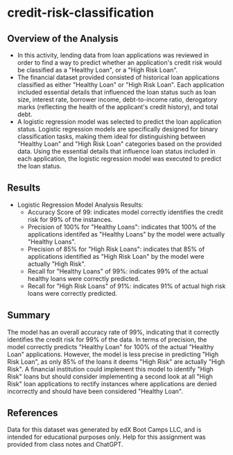 # credit-risk-classification
## Overview of the Analysis

* In this activity, lending data from loan applications was reviewed in order to find a way to predict whether an application's credit risk would be classified as a "Healthy Loan", or a "High Risk Loan".
* The financial dataset provided consisted of historical loan applications classified as either "Healthy Loan" or "High Risk Loan". Each application included essential details that influenced the loan status such as loan size, interest rate, borrower income, debt-to-income ratio, derogatory marks (reflecting the health of the applicant's credit history), and total debt.
* A logistic regression model was selected to predict the loan application status. Logistic regression models are specifically designed for binary classification tasks, making them ideal for distinguishing between "Healthy Loan" and "High Risk Loan" categories based on the provided data. Using the essential details that influence loan status included in each application, the logistic regression model was executed to predict the loan status.

## Results

* Logistic Regression Model Analysis Results:
    * Accuracy Score of 99: indicates model correctly identifies the credit risk for 99% of the instances.
    * Precision of 100% for "Healthy Loans":  indicates that 100% of the applications identifed as "Healthy Loans" by the model were actually "Healthy Loans".
    * Precision of 85% for "High Risk Loans": indicates that 85% of applications identified as "High Risk Loan" by the model were actually "High Risk".
    * Recall for "Healthy Loans" of 99%:  indicates 99% of the actual healthy loans were correctly predicted.
    * Recall for "High Risk Loans" of 91%: indicates 91% of actual high risk loans were correctly predicted. 

## Summary

The model has an overall accuracy rate of 99%, indicating that it correctly identifies the credit risk for 99% of the data. In terms of precision, the model correctly predicts "Healthy Loan" for 100% of the actual "Healthy Loan" applications. However, the model is less precise in predicting "High Risk Loan", as only 85% of the loans it deems "High Risk" are actually "High Risk". A financial institution could implement this model to identify "High Risk" loans but should consider implementing a second look at all "High Risk" loan applications to rectify instances where applications are denied incorrectly and should have been considered "Healthy Loan".

## References

Data for this dataset was generated by edX Boot Camps LLC, and is intended for educational purposes only.
Help for this assignment was provided from class notes and ChatGPT. 







